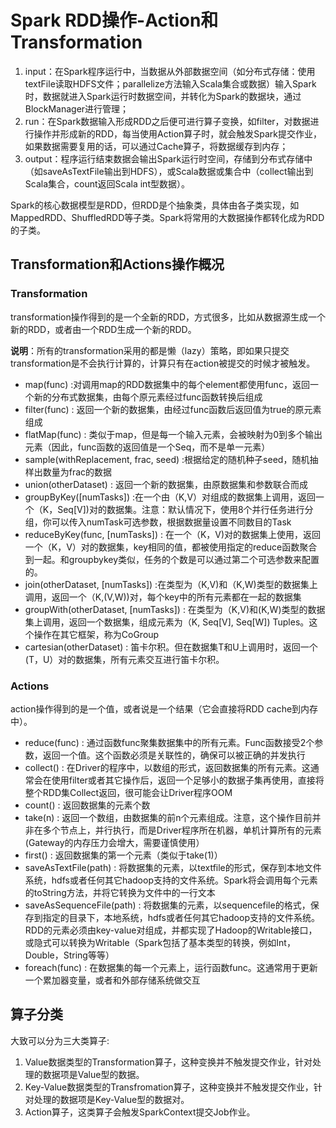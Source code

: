 # Spark RDD操作-Action和Transformation



1. input：在Spark程序运行中，当数据从外部数据空间（如分布式存储：使用textFile读取HDFS文件；parallelize方法输入Scala集合或数据）输入Spark时，数据就进入Spark运行时数据空间，并转化为Spark的数据块，通过BlockManager进行管理；
2. run：在Spark数据输入形成RDD之后便可进行算子变换，如filter，对数据进行操作并形成新的RDD，每当使用Action算子时，就会触发Spark提交作业，如果数据需要复用的话，可以通过Cache算子，将数据缓存到内存；
3. output：程序运行结束数据会输出Spark运行时空间，存储到分布式存储中（如saveAsTextFile输出到HDFS），或Scala数据或集合中（collect输出到Scala集合，count返回Scala int型数据）。


Spark的核心数据模型是RDD，但RDD是个抽象类，具体由各子类实现，如MappedRDD、ShuffledRDD等子类。Spark将常用的大数据操作都转化成为RDD的子类。

## Transformation和Actions操作概况

### Transformation

transformation操作得到的是一个全新的RDD，方式很多，比如从数据源生成一个新的RDD，或者由一个RDD生成一个新的RDD。

**说明**：所有的transformation采用的都是懒（lazy）策略，即如果只提交transformation是不会执行计算的，计算只有在action被提交的时候才被触发。

- map(func) :对调用map的RDD数据集中的每个element都使用func，返回一个新的分布式数据集，由每个原元素经过func函数转换后组成
- filter(func) : 返回一个新的数据集，由经过func函数后返回值为true的原元素组成
- flatMap(func) : 类似于map，但是每一个输入元素，会被映射为0到多个输出元素（因此，func函数的返回值是一个Seq，而不是单一元素）
- sample(withReplacement, frac, seed) :根据给定的随机种子seed，随机抽样出数量为frac的数据
- union(otherDataset) : 返回一个新的数据集，由原数据集和参数联合而成
- groupByKey([numTasks]) :在一个由（K,V）对组成的数据集上调用，返回一个（K，Seq[V])对的数据集。注意：默认情况下，使用8个并行任务进行分组，你可以传入numTask可选参数，根据数据量设置不同数目的Task
- reduceByKey(func, [numTasks]) : 在一个（K，V)对的数据集上使用，返回一个（K，V）对的数据集，key相同的值，都被使用指定的reduce函数聚合到一起。和groupbykey类似，任务的个数是可以通过第二个可选参数来配置的。
- join(otherDataset, [numTasks]) :在类型为（K,V)和（K,W)类型的数据集上调用，返回一个（K,(V,W))对，每个key中的所有元素都在一起的数据集
- groupWith(otherDataset, [numTasks]) : 在类型为（K,V)和(K,W)类型的数据集上调用，返回一个数据集，组成元素为（K, Seq[V], Seq[W]) Tuples。这个操作在其它框架，称为CoGroup
- cartesian(otherDataset) : 笛卡尔积。但在数据集T和U上调用时，返回一个(T，U）对的数据集，所有元素交互进行笛卡尔积。


### Actions

action操作得到的是一个值，或者说是一个结果（它会直接将RDD cache到内存中）。

- reduce(func) : 通过函数func聚集数据集中的所有元素。Func函数接受2个参数，返回一个值。这个函数必须是关联性的，确保可以被正确的并发执行
- collect() : 在Driver的程序中，以数组的形式，返回数据集的所有元素。这通常会在使用filter或者其它操作后，返回一个足够小的数据子集再使用，直接将整个RDD集Collect返回，很可能会让Driver程序OOM
- count() : 返回数据集的元素个数
- take(n) : 返回一个数组，由数据集的前n个元素组成。注意，这个操作目前并非在多个节点上，并行执行，而是Driver程序所在机器，单机计算所有的元素(Gateway的内存压力会增大，需要谨慎使用）
- first() : 返回数据集的第一个元素（类似于take(1)）
- saveAsTextFile(path) : 将数据集的元素，以textfile的形式，保存到本地文件系统，hdfs或者任何其它hadoop支持的文件系统。Spark将会调用每个元素的toString方法，并将它转换为文件中的一行文本
- saveAsSequenceFile(path) : 将数据集的元素，以sequencefile的格式，保存到指定的目录下，本地系统，hdfs或者任何其它hadoop支持的文件系统。RDD的元素必须由key-value对组成，并都实现了Hadoop的Writable接口，或隐式可以转换为Writable（Spark包括了基本类型的转换，例如Int，Double，String等等）
- foreach(func) : 在数据集的每一个元素上，运行函数func。这通常用于更新一个累加器变量，或者和外部存储系统做交互


## 算子分类


大致可以分为三大类算子:

1. Value数据类型的Transformation算子，这种变换并不触发提交作业，针对处理的数据项是Value型的数据。
2. Key-Value数据类型的Transfromation算子，这种变换并不触发提交作业，针对处理的数据项是Key-Value型的数据对。
3. Action算子，这类算子会触发SparkContext提交Job作业。



